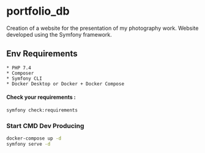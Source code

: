 # portfolio_db

Creation of a website for the presentation of my photography work.
Website developed using the Symfony framework.

## Env Requirements

    * PHP 7.4
    * Composer
    * Symfony CLI
    * Docker Desktop or Docker + Docker Compose

#### Check your requirements :

````bash
symfony check:requirements
````

### Start CMD Dev Producing

````bash
docker-compose up -d
symfony serve -d
````